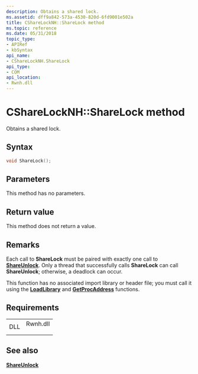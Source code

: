 ```yaml
---
description: Obtains a shared lock.
ms.assetid: dff9a842-573a-4530-820d-6fd9001e502a
title: CShareLockNH::ShareLock method
ms.topic: reference
ms.date: 05/31/2018
topic_type: 
- APIRef
- kbSyntax
api_name: 
- CShareLockNH.ShareLock
api_type: 
- COM
api_location: 
- Rwnh.dll
---
```


# CShareLockNH::ShareLock method

Obtains a shared lock.

## Syntax


```C++
void ShareLock();
```



## Parameters

This method has no parameters.

## Return value

This method does not return a value.

## Remarks

Each call to **ShareLock** must be paired with exactly one call to [**ShareUnlock**](csharelocknh--shareunlock.md). Only a thread that successfully calls **ShareLock** can call **ShareUnlock**; otherwise, a deadlock can occur.

This function has no associated import library or header file; you must call it using the [**LoadLibrary**](/windows/win32/api/libloaderapi/nf-libloaderapi-loadlibrarya) and [**GetProcAddress**](/windows/win32/api/libloaderapi/nf-libloaderapi-getprocaddress) functions.

## Requirements



|                |                                                                                     |
|----------------|-------------------------------------------------------------------------------------|
| DLL<br/> | <dl> <dt>Rwnh.dll</dt> </dl> |



## See also

<dl> <dt>

[**ShareUnlock**](csharelocknh--shareunlock.md)
</dt> </dl>

 

 
